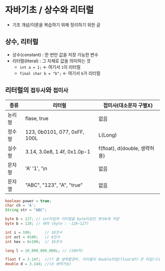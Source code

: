 # 자바기초 / 상수와 리터럴
* 기초 개념/이론을 복습하기 위해 정리하기 위한 글

## 상수, 리터럴
* 상수(constant) : 한 번만 값을 저장 가능한 변수   
* 리터럴(literal) : 그 자체로 값을 의미하는 것   
  * `int a = 1;` ← 여기서 `1`이 리터럴
  * `final char b = "b";` ← 여기서 `b`가 리터럴

## 리터럴의 `접두사`와 `접미사`
|종류|리터럴|접미사(대소문자 구별X)|
|---|---|---|
|논리형|flase, true|없음|
|정수형|123, 0b0101, 077, 0xFF, 100L|L(Long)|
|실수형|3.14, 3.0e8, 1.4f, 0x1.0p-1|f(float), d(double, 생략허용)|
|문자형|'A' '1', '\n|없음|
|문자열|"ABC", "123", "A", "true"|없음|
```java
boolean power = true;
char ch = 'A';
String str = "ABC";

byte b = 127; // int타입의 리터럴을 byte타입인 변수b에 저장
byte b = 128; // 에러 (byte : -128~127)

int i = 100;      // 10진수
int oct = 0100;   // 8진수
int hex = 0x100;  // 16진수

long l = 10_000_000_000L; // (100억)

float f = 3.14f;  //(f 를 생략할경우, 리터럴이 double타입(float보다 큰 타입)으로 되므로 에러가 발생)
double d = 3.14d; //(d 생략가능)
```
